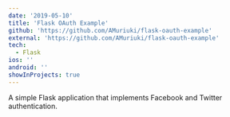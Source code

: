 ```yaml
---
date: '2019-05-10'
title: 'Flask OAuth Example'
github: 'https://github.com/AMuriuki/flask-oauth-example'
external: 'https://github.com/AMuriuki/flask-oauth-example'
tech:
  - Flask
ios: ''
android: ''
showInProjects: true
---
```


A simple Flask application that implements Facebook and Twitter authentication.
